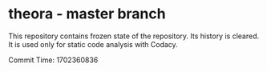 # theora - master branch

This repository contains frozen state of the repository.
Its history is cleared. It is used only for static code
analysis with Codacy.

Commit Time: 1702360836